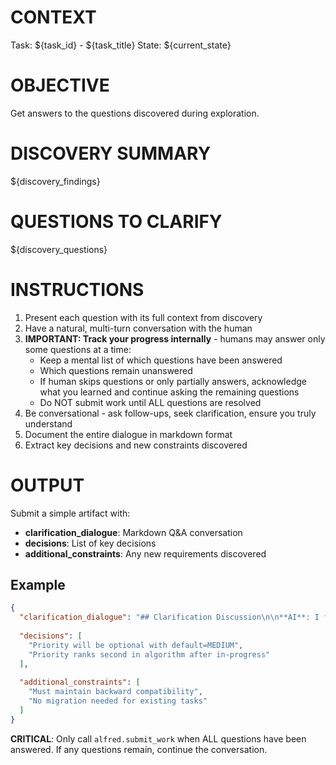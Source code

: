 <!--
Template: plan_task.clarification
Purpose: Get answers to discovery questions
Variables:
  - task_id: The task identifier
  - tool_name: Current tool name
  - current_state: Current workflow state
  - task_title: Task title
  - discovery_artifact: Results from discovery phase
  - discovery_findings: Flattened findings from discovery
  - discovery_questions: Flattened questions from discovery
-->

# CONTEXT
Task: ${task_id} - ${task_title}
State: ${current_state}

# OBJECTIVE
Get answers to the questions discovered during exploration.

# DISCOVERY SUMMARY
${discovery_findings}

# QUESTIONS TO CLARIFY
${discovery_questions}

# INSTRUCTIONS
1. Present each question with its full context from discovery
2. Have a natural, multi-turn conversation with the human
3. **IMPORTANT: Track your progress internally** - humans may answer only some questions at a time:
   - Keep a mental list of which questions have been answered
   - Which questions remain unanswered
   - If human skips questions or only partially answers, acknowledge what you learned and continue asking the remaining questions
   - Do NOT submit work until ALL questions are resolved
4. Be conversational - ask follow-ups, seek clarification, ensure you truly understand
5. Document the entire dialogue in markdown format
6. Extract key decisions and new constraints discovered

# OUTPUT
Submit a simple artifact with:
- **clarification_dialogue**: Markdown Q&A conversation
- **decisions**: List of key decisions
- **additional_constraints**: Any new requirements discovered

## Example
```json
{
  "clarification_dialogue": "## Clarification Discussion\n\n**AI**: I found 3 ambiguities during discovery. Let me ask about each:\n\n1. Should priority be required or optional with default?\n2. Where does priority rank in the task selection algorithm?\n3. Should we migrate existing tasks or handle missing priority?\n\n**Human**: Make it optional with MEDIUM default. We have existing tasks.\n\n**AI**: Thank you! That answers questions 1 and 3. For question 2, where should priority rank in the selection algorithm?\n\n**Human**: After in-progress status but before ready status.\n\n**AI**: Perfect! All questions are now answered. Let me summarize what I've learned...",
  
  "decisions": [
    "Priority will be optional with default=MEDIUM",
    "Priority ranks second in algorithm after in-progress"
  ],
  
  "additional_constraints": [
    "Must maintain backward compatibility",
    "No migration needed for existing tasks"
  ]
}
```

**CRITICAL**: Only call `alfred.submit_work` when ALL questions have been answered. If any questions remain, continue the conversation.
